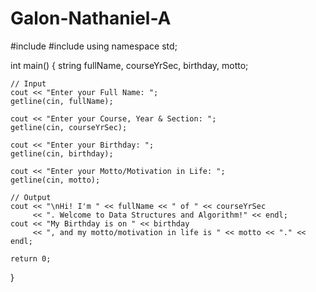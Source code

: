 # Galon-Nathaniel-A

#include <iostream>
#include <string>
using namespace std;

int main() {
    string fullName, courseYrSec, birthday, motto;

    // Input
    cout << "Enter your Full Name: ";
    getline(cin, fullName);

    cout << "Enter your Course, Year & Section: ";
    getline(cin, courseYrSec);

    cout << "Enter your Birthday: ";
    getline(cin, birthday);

    cout << "Enter your Motto/Motivation in Life: ";
    getline(cin, motto);

    // Output
    cout << "\nHi! I'm " << fullName << " of " << courseYrSec 
         << ". Welcome to Data Structures and Algorithm!" << endl;
    cout << "My Birthday is on " << birthday 
         << ", and my motto/motivation in life is " << motto << "." << endl;

    return 0;
}

